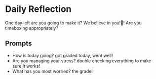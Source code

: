# Daily Reflection
One day left are you going to make it? We believe in you!💖! Are you timeboxing appropriately? 

## Prompts
- How is today going? 
got graded today, went well!
- Are you managing your stress?
double checking everything to make sure it works!
- What has you most worried?
the grade!